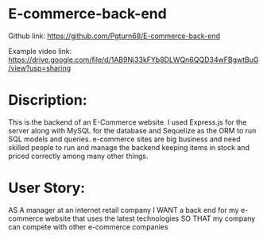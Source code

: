 # E-commerce-back-end

Github link: https://github.com/Pgturn68/E-commerce-back-end

Example video link: https://drive.google.com/file/d/1AB9Nj33kFYb8DLWQn6QQD34wFBgwtBuG/view?usp=sharing

# Discription:
This is the backend of an E-Commerce website. I used Express.js for the server along with  MySQL for the database and Sequelize as the ORM to run SQL models and queries. 
e-commerce sites are big business and need skilled people to run and manage the backend keeping items in stock and priced correctly among many other things.

# User Story:
AS A manager at an internet retail company
I WANT a back end for my e-commerce website that uses the latest technologies
SO THAT my company can compete with other e-commerce companies
